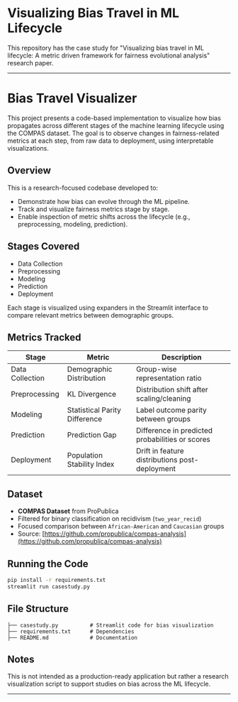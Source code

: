 # Visualizing Bias Travel in ML Lifecycle
This repository has the case study for "Visualizing bias travel in ML lifecycle: A metric driven framework for fairness evolutional analysis" research paper.

---

# Bias Travel Visualizer

This project presents a code-based implementation to visualize how bias propagates across different stages of the machine learning lifecycle using the COMPAS dataset. The goal is to observe changes in fairness-related metrics at each step, from raw data to deployment, using interpretable visualizations.

## Overview

This is a research-focused codebase developed to:
- Demonstrate how bias can evolve through the ML pipeline.
- Track and visualize fairness metrics stage by stage.
- Enable inspection of metric shifts across the lifecycle (e.g., preprocessing, modeling, prediction).

## Stages Covered

- Data Collection
- Preprocessing
- Modeling
- Prediction
- Deployment

Each stage is visualized using expanders in the Streamlit interface to compare relevant metrics between demographic groups.

## Metrics Tracked

| Stage          | Metric                         | Description                                       |
|----------------|--------------------------------|---------------------------------------------------|
| Data Collection | Demographic Distribution       | Group-wise representation ratio                  |
| Preprocessing   | KL Divergence                  | Distribution shift after scaling/cleaning        |
| Modeling        | Statistical Parity Difference  | Label outcome parity between groups              |
| Prediction      | Prediction Gap                 | Difference in predicted probabilities or scores  |
| Deployment      | Population Stability Index     | Drift in feature distributions post-deployment   |

## Dataset

- **COMPAS Dataset** from ProPublica  
- Filtered for binary classification on recidivism (`two_year_recid`)
- Focused comparison between `African-American` and `Caucasian` groups  
- Source: [https://github.com/propublica/compas-analysis](https://github.com/propublica/compas-analysis)

## Running the Code

```bash
pip install -r requirements.txt
streamlit run casestudy.py
```

## File Structure

```
├── casestudy.py          # Streamlit code for bias visualization
├── requirements.txt      # Dependencies
├── README.md             # Documentation
```

## Notes

This is not intended as a production-ready application but rather a research visualization script to support studies on bias across the ML lifecycle.

---
